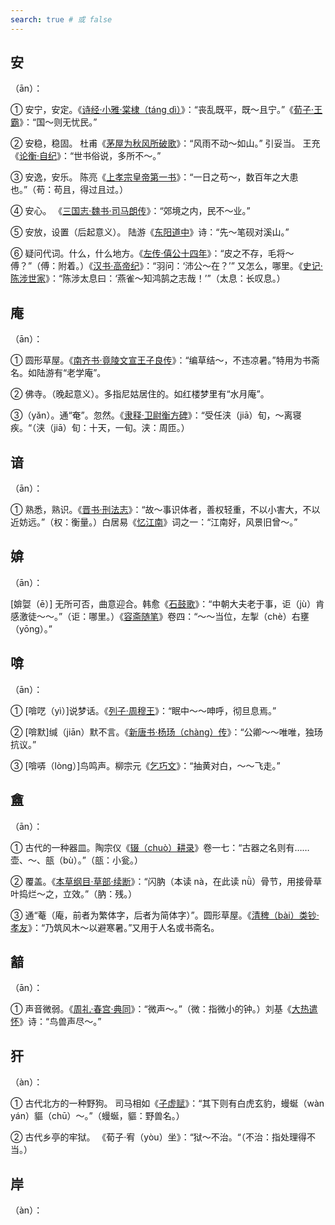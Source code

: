 ```yaml
---
search: true # 或 false
---
```


## 安

（ān）：

➀ 安宁，安定。《[诗经·小雅·棠棣（táng dì）](https://baike.baidu.com/item/%E8%AF%97%E7%BB%8F%C2%B7%E5%B0%8F%E9%9B%85/4061775?fr=ge_ala)》：“丧乱既平，既～且宁。”《[荀子·王霸](https://baike.baidu.com/item/%E8%8D%80%E5%AD%90%C2%B7%E7%8E%8B%E9%9C%B8?fromModule=lemma_search-box)》：“国～则无忧民。”

➁ 安稳，稳固。 杜甫《[茅屋为秋风所破歌](https://baike.baidu.com/item/%E8%8C%85%E5%B1%8B%E4%B8%BA%E7%A7%8B%E9%A3%8E%E6%89%80%E7%A0%B4%E6%AD%8C/2813957)》：“风雨不动～如山。” 引妥当。 王充《[论衡·自纪](https://www.zhenxiaoshan.com/chaper/guoxue/15704.html)》：“世书俗说，多所不～。”

➂ 安逸，安乐。 陈亮《[上孝宗皇帝第一书](https://wenku.baidu.com/view/32fed506031ca300a6c30c22590102020640f26a.html?_wkts_=1732026750172&bdQuery=%E4%B8%8A%E5%AD%9D%E5%AE%97%E7%9A%87%E5%B8%9D%E7%AC%AC%E4%B8%80%E4%B9%A6)》：“一日之苟～，数百年之大患也。”（苟：苟且，得过且过。）

➃ 安心。 《[三国志·魏书·司马朗传](https://baike.baidu.com/item/%E4%B8%89%E5%9B%BD%E5%BF%97/1057?fr=ge_ala)》：“郊境之内，民不～业。”

➄ 安放，设置（后起意义）。 陆游《[东阳道中](https://baike.baidu.com/item/%E4%B8%9C%E9%98%B3%E9%81%93%E4%B8%AD/56310466?fromModule=search-result_lemma)》诗：“先～笔砚对溪山。”

➅ 疑问代词。什么，什么地方。《[左传·僖公十四年](https://baike.baidu.com/item/%E5%B7%A6%E4%BC%A0/371757)》：“皮之不存，毛将～傅？”（傅：附着。）《[汉书·高帝纪](https://baike.baidu.com/item/%E6%B1%89%E4%B9%A6/363840)》：“羽问：‘沛公～在？’” 又怎么，哪里。《[史记·陈涉世家](https://baike.baidu.com/item/%E5%8F%B2%E8%AE%B0/254522)》：“陈涉太息曰：‘燕雀～知鸿鹄之志哉！’”（太息：长叹息。）

## 庵

（ān）：

➀ 圆形草屋。《[南齐书·竟陵文宣王子良传](https://baike.baidu.com/item/%E5%8D%97%E9%BD%90%E4%B9%A6/1524406?fr=ge_ala)》：“编草结～，不违凉暑。”特用为书斋名。如陆游有“老学庵”。

➁ 佛寺。（晚起意义）。多指尼姑居住的。如红楼梦里有“水月庵”。

➂（yǎn）。通“奄”。忽然。《[隶释·卫尉衡方碑](https://baike.baidu.com/item/%E8%A1%A1%E6%96%B9%E7%A2%91/6531788?fr=ge_ala)》：“受任浃（jiā）旬，～离寝疾。“（浃（jiā）旬：十天，一旬。浃：周匝。）

## 谙

（ān）：

➀ 熟悉，熟识。《[晋书·刑法志](https://baike.baidu.com/item/%E6%99%8B%E4%B9%A6%C2%B7%E5%88%91%E6%B3%95%E5%BF%97?fromModule=lemma_search-box)》：“故～事识体者，善权轻重，不以小害大，不以近妨远。”（权：衡量。）白居易《[忆江南](https://baike.baidu.com/item/%E5%BF%86%E6%B1%9F%E5%8D%97%E4%B8%89%E9%A6%96/15441988?fromtitle=%E5%BF%86%E6%B1%9F%E5%8D%97%C2%B7%E6%B1%9F%E5%8D%97%E5%A5%BD&fromid=7663441)》词之一：“江南好，风景旧曾～。”

## 媕

（ān）：

[媕娿（ē）] 无所可否，曲意迎合。韩愈《[石鼓歌](https://baike.baidu.com/item/%E7%9F%B3%E9%BC%93%E6%AD%8C/6352978?fr=ge_ala)》：“中朝大夫老于事，讵（jù）肯感激徒～～。”（讵：哪里。）《[容斋随笔](https://baike.baidu.com/item/%E5%AE%B9%E6%96%8B%E9%9A%8F%E7%AC%94/1018171)》卷四：“～～当位，左掣（chè）右壅（yōng）。”

## 啽

（ān）：

➀ [啽呓（yì）]说梦话。《[列子·周穆王](https://baike.baidu.com/item/%E5%88%97%E5%AD%90%C2%B7%E5%91%A8%E7%A9%86%E7%8E%8B?fromModule=lemma_search-box)》：“眠中～～呻呼，彻旦息焉。”

➁ [啽默]缄（jiān）默不言。《[新唐书·杨玚（chàng）传](https://baike.baidu.com/item/%E6%96%B0%E5%94%90%E4%B9%A6?fromModule=lemma_search-box)》：“公卿～～唯唯，独玚抗议。”

➂ [啽哢（lòng）]鸟鸣声。柳宗元《[乞巧文](https://baike.baidu.com/item/%E4%B9%9E%E5%B7%A7%E6%96%87?fromModule=lemma_search-box)》：“抽黄对白，～～飞走。”

## 盦

（ān）：

➀ 古代的一种器皿。陶宗仪《[辍（chuò）耕录](https://baike.baidu.com/item/%E5%8D%97%E6%9D%91%E8%BE%8D%E8%80%95%E5%BD%95/1137319?fr=ge_ala)》卷一七：“古器之名则有……壶、～、瓿（bù）。”（瓿：小瓮。）

➁ 覆盖。《[本草纲目·草部·续断](https://baike.baidu.com/item/%E6%9C%AC%E8%8D%89%E7%BA%B2%E7%9B%AE/15342?fr=ge_ala)》：“闪肭（本读 nà，在此读 nǜ）骨节，用接骨草叶捣烂～之，立效。”（肭：残。）

➂ 通“菴（庵，前者为繁体字，后者为简体字）”。圆形草屋。《[清稗（bài）类钞·孝友](https://baike.baidu.com/item/%E6%B8%85%E7%A8%97%E7%B1%BB%E9%92%9E/390268?fr=ge_ala)》：“乃筑风木～以避寒暑。”又用于人名或书斋名。

## 韽

（ān）：

➀ 声音微弱。《[周礼·春宫·典同](https://baike.baidu.com/item/%E5%91%A8%E7%A4%BC/1639127?fr=ge_ala)》：“微声～。”（微：指微小的钟。）刘基《[大热遣怀](https://baike.baidu.com/item/%E5%A4%A7%E7%83%AD%E9%81%A3%E6%80%80)》诗：“鸟兽声尽～。”


## 犴

（àn）：

➀ 古代北方的一种野狗。 司马相如《[子虚赋](https://baike.baidu.com/item/%E5%AD%90%E8%99%9A%E8%B5%8B/574083?fr=ge_ala)》：“其下则有白虎玄豹，蟃蜒（wàn yán）貙（chū）～。”（蟃蜒，貙：野兽名。）

➁ 古代乡亭的牢狱。 《荀子·宥（yòu）坐》：“狱～不治。“（不治：指处理得不当。）

## 岸

（àn）：

